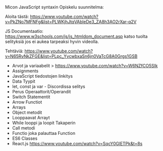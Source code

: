
Micon JavaScript syntaxin Opiskelu suunnitelma:

Aloita tästä: https://www.youtube.com/watch?v=PkZNo7MFNFg&list=PLWKjhJtqVAbleDe3_ZA8h3AO2rXar-q2V

JS Documentaatio: https://www.w3schools.com/js/js_htmldom_document.asp katso tuolta selityksiä jos ei aukea tarpeaksi hyvin videolla.

Tehtäviä: https://www.youtube.com/watch?v=N65RvNkZFGE&list=PLpc_YvcwbxaSn6jn0VaTcG8A0Grgs1GSB

- Arvot ja variaabelit   >   https://www.youtube.com/watch?v=W6NZfCO5SIk
- Assignments
- JavaScript tiedostojen linkitys
- Data Tyypit
- let, const ja var - Discordissa selitys
- Perus Operaattorit/Operandit
- Switch Statementit
- Arrow Functiot
- Arrays
- Object metodit
- Looppaavat Arrayt
- While looppi ja loopit Takaperin
- Call metodi
- Functio joka palauttaa Function
- ES6 Classes
- React.js https://www.youtube.com/watch?v=SqcY0GlETPk&t=8s
